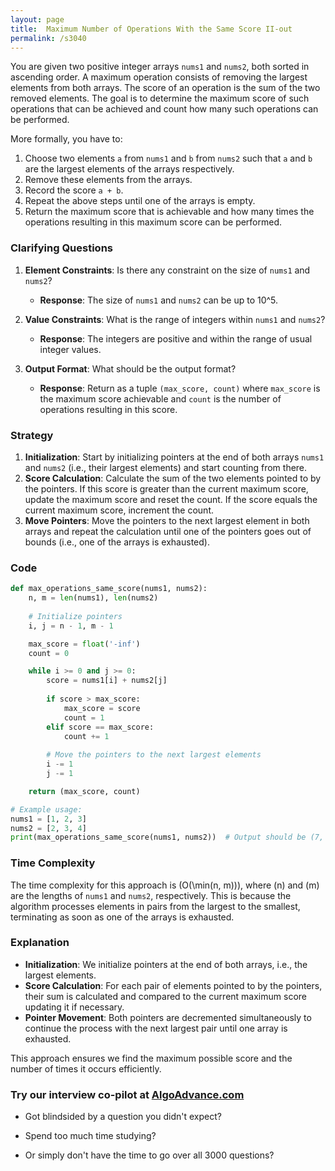 ```yaml
---
layout: page
title:  Maximum Number of Operations With the Same Score II-out
permalink: /s3040
---
```


You are given two positive integer arrays `nums1` and `nums2`, both sorted in ascending order. A maximum operation consists of removing the largest elements from both arrays. The score of an operation is the sum of the two removed elements. The goal is to determine the maximum score of such operations that can be achieved and count how many such operations can be performed.

More formally, you have to:
1. Choose two elements `a` from `nums1` and `b` from `nums2` such that `a` and `b` are the largest elements of the arrays respectively.
2. Remove these elements from the arrays.
3. Record the score `a + b`.
4. Repeat the above steps until one of the arrays is empty.
5. Return the maximum score that is achievable and how many times the operations resulting in this maximum score can be performed.

### Clarifying Questions

1. **Element Constraints**: Is there any constraint on the size of `nums1` and `nums2`?
   - **Response**: The size of `nums1` and `nums2` can be up to 10^5.

2. **Value Constraints**: What is the range of integers within `nums1` and `nums2`?
   - **Response**: The integers are positive and within the range of usual integer values.

3. **Output Format**: What should be the output format?
   - **Response**: Return as a tuple `(max_score, count)` where `max_score` is the maximum score achievable and `count` is the number of operations resulting in this score.

### Strategy

1. **Initialization**: Start by initializing pointers at the end of both arrays `nums1` and `nums2` (i.e., their largest elements) and start counting from there.
2. **Score Calculation**: Calculate the sum of the two elements pointed to by the pointers. If this score is greater than the current maximum score, update the maximum score and reset the count. If the score equals the current maximum score, increment the count.
3. **Move Pointers**: Move the pointers to the next largest element in both arrays and repeat the calculation until one of the pointers goes out of bounds (i.e., one of the arrays is exhausted).

### Code

```python
def max_operations_same_score(nums1, nums2):
    n, m = len(nums1), len(nums2)
    
    # Initialize pointers
    i, j = n - 1, m - 1

    max_score = float('-inf')
    count = 0

    while i >= 0 and j >= 0:
        score = nums1[i] + nums2[j]
        
        if score > max_score:
            max_score = score
            count = 1
        elif score == max_score:
            count += 1
        
        # Move the pointers to the next largest elements
        i -= 1
        j -= 1

    return (max_score, count)

# Example usage:
nums1 = [1, 2, 3]
nums2 = [2, 3, 4]
print(max_operations_same_score(nums1, nums2))  # Output should be (7, 1)
```

### Time Complexity

The time complexity for this approach is \(O(\min(n, m))\), where \(n\) and \(m\) are the lengths of `nums1` and `nums2`, respectively. This is because the algorithm processes elements in pairs from the largest to the smallest, terminating as soon as one of the arrays is exhausted.

### Explanation

- **Initialization**: We initialize pointers at the end of both arrays, i.e., the largest elements.
- **Score Calculation**: For each pair of elements pointed to by the pointers, their sum is calculated and compared to the current maximum score updating it if necessary.
- **Pointer Movement**: Both pointers are decremented simultaneously to continue the process with the next largest pair until one array is exhausted.

This approach ensures we find the maximum possible score and the number of times it occurs efficiently.


### Try our interview co-pilot at [AlgoAdvance.com](https://algoAdvance.com)

- Got blindsided by a question you didn't expect?

- Spend too much time studying?

- Or simply don't have the time to go over all 3000 questions?

